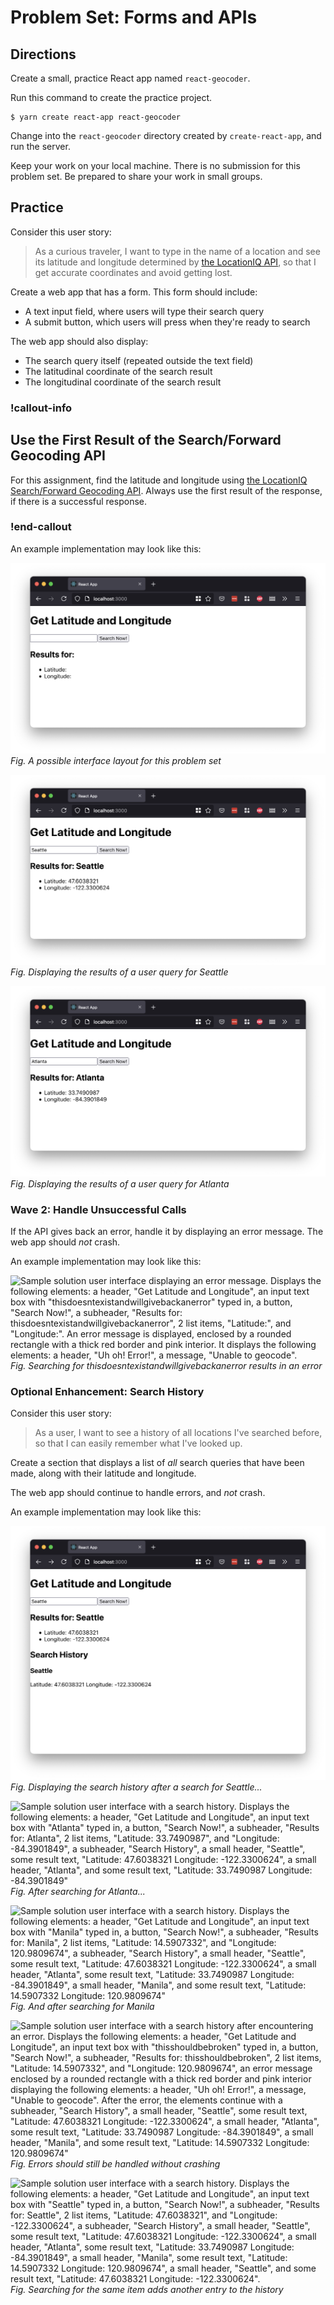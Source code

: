 # Problem Set: Forms and APIs

## Directions

Create a small, practice React app named `react-geocoder`.

Run this command to create the practice project.

```
$ yarn create react-app react-geocoder
```

Change into the `react-geocoder` directory created by `create-react-app`, and run the server.

Keep your work on your local machine. There is no submission for this problem set. Be prepared to share your work in small groups.

## Practice

Consider this user story:

> As a curious traveler, I want to type in the name of a location and see its latitude and longitude determined by [the LocationIQ API](https://locationiq.com/docs), so that I get accurate coordinates and avoid getting lost.

Create a web app that has a form. This form should include:

- A text input field, where users will type their search query
- A submit button, which users will press when they're ready to search

The web app should also display:

- The search query itself (repeated outside the text field)
- The latitudinal coordinate of the search result
- The longitudinal coordinate of the search result

### !callout-info

## Use the First Result of the Search/Forward Geocoding API

For this assignment, find the latitude and longitude using [the LocationIQ Search/Forward Geocoding API](https://locationiq.com/docs). Always use the first result of the response, if there is a successful response.

### !end-callout

An example implementation may look like this:

![Sample solution user interface. Displays the following elements: a header, "Get Latitude and Longitude", an input text box initially empty, a button, "Search Now!", a subheader, "Results for:", 2 list items, "Latitude:", and "Longitude:".](../assets/handling-forms_problem-set-forms-and-apis_wave-1-no-query.png)  
_Fig. A possible interface layout for this problem set_

![Sample solution user interface after user interactions. Displays the following elements: a header, "Get Latitude and Longitude", an input text box with "Seattle" typed in, a button, "Search Now!", a subheader, "Results for: Seattle", 2 list items, "Latitude: 47.6038321", and "Longitude: -122.3300624".](../assets/handling-forms_problem-set-forms-and-apis_wave-1-seattle.png)  
_Fig. Displaying the results of a user query for Seattle_

![Sample solution user interface after user interactions. Displays the following elements: a header, "Get Latitude and Longitude", an input text box with "Atlanta" typed in, a button, "Search Now!", a subheader, "Results for: Atlanta", 2 list items, "Latitude: 33.7490987", and "Longitude: -84.3901849".](../assets/handling-forms_problem-set-forms-and-apis_wave-1-atlanta.png)  
_Fig. Displaying the results of a user query for Atlanta_

### Wave 2: Handle Unsuccessful Calls

If the API gives back an error, handle it by displaying an error message. The web app should _not_ crash.

An example implementation may look like this:

![Sample solution user interface displaying an error message. Displays the following elements: a header, "Get Latitude and Longitude", an input text box with "thisdoesntexistandwillgivebackanerror" typed in, a button, "Search Now!", a subheader, "Results for: thisdoesntexistandwillgivebackanerror", 2 list items, "Latitude:", and "Longitude:". An error message is displayed, enclosed by a rounded rectangle with a thick red border and pink interior. It displays the following elements: a header, "Uh oh! Error!", a message, "Unable to geocode".](../assets/handling-forms_problem-set-forms-and-apis_wave-2-error.png)  
_Fig. Searching for thisdoesntexistandwillgivebackanerror results in an error_

### Optional Enhancement: Search History

Consider this user story:

> As a user, I want to see a history of all locations I've searched before, so that I can easily remember what I've looked up.

Create a section that displays a list of _all_ search queries that have been made, along with their latitude and longitude.

The web app should continue to handle errors, and _not_ crash.

An example implementation may look like this:

![Sample solution user interface with a search history. Displays the following elements: a header, "Get Latitude and Longitude", an input text box with "Seattle" typed in, a button, "Search Now!", a subheader, "Results for: Seattle", 2 list items, "Latitude: 47.6038321", and "Longitude: -122.3300624", a subheader, "Search History", a small header, "Seattle", and some result text, "Latitude: 47.6038321 Longitude: -122.3300624"](../assets/handling-forms_problem-set-forms-and-apis_wave-3-seattle.png)  
_Fig. Displaying the search history after a search for Seattle..._

![Sample solution user interface with a search history. Displays the following elements: a header, "Get Latitude and Longitude", an input text box with "Atlanta" typed in, a button, "Search Now!", a subheader, "Results for: Atlanta", 2 list items, "Latitude: 33.7490987", and "Longitude: -84.3901849", a subheader, "Search History", a small header, "Seattle", some result text, "Latitude: 47.6038321 Longitude: -122.3300624", a small header, "Atlanta", and some result text, "Latitude: 33.7490987 Longitude: -84.3901849"](../assets/handling-forms_problem-set-forms-and-apis_wave-3-atlanta.png)  
_Fig. After searching for Atlanta..._

![Sample solution user interface with a search history. Displays the following elements: a header, "Get Latitude and Longitude", an input text box with "Manila" typed in, a button, "Search Now!", a subheader, "Results for: Manila", 2 list items, "Latitude: 14.5907332", and "Longitude: 120.9809674", a subheader, "Search History", a small header, "Seattle", some result text, "Latitude: 47.6038321 Longitude: -122.3300624", a small header, "Atlanta", some result text, "Latitude: 33.7490987 Longitude: -84.3901849", a small header, "Manila", and some result text, "Latitude: 14.5907332 Longitude: 120.9809674"](../assets/handling-forms_problem-set-forms-and-apis_wave-3-manila.png)  
_Fig. And after searching for Manila_

![Sample solution user interface with a search history after encountering an error. Displays the following elements: a header, "Get Latitude and Longitude", an input text box with "thisshouldbebroken" typed in, a button, "Search Now!", a subheader, "Results for: thisshouldbebroken", 2 list items, "Latitude: 14.5907332", and "Longitude: 120.9809674", an error message enclosed by a rounded rectangle with a thick red border and pink interior displaying the following elements: a header, "Uh oh! Error!", a message, "Unable to geocode". After the error, the elements continue with a subheader, "Search History", a small header, "Seattle", some result text, "Latitude: 47.6038321 Longitude: -122.3300624", a small header, "Atlanta", some result text, "Latitude: 33.7490987 Longitude: -84.3901849", a small header, "Manila", and some result text, "Latitude: 14.5907332 Longitude: 120.9809674"](../assets/handling-forms_problem-set-forms-and-apis_wave-3-error.png)  
_Fig. Errors should still be handled without crashing_

![Sample solution user interface with a search history. Displays the following elements: a header, "Get Latitude and Longitude", an input text box with "Seattle" typed in, a button, "Search Now!", a subheader, "Results for: Seattle", 2 list items, "Latitude: 47.6038321", and "Longitude: -122.3300624", a subheader, "Search History", a small header, "Seattle", some result text, "Latitude: 47.6038321 Longitude: -122.3300624", a small header, "Atlanta", some result text, "Latitude: 33.7490987 Longitude: -84.3901849", a small header, "Manila", some result text, "Latitude: 14.5907332 Longitude: 120.9809674", a small header, "Seattle", and some result text, "Latitude: 47.6038321 Longitude: -122.3300624".](../assets/handling-forms_problem-set-forms-and-apis_wave-3-seattle-again.png)  
_Fig. Searching for the same item adds another entry to the history_
